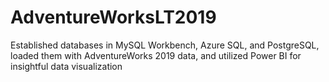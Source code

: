 # AdventureWorksLT2019
Established databases in MySQL Workbench, Azure SQL, and PostgreSQL, loaded them with AdventureWorks 2019 data, and utilized Power BI for insightful data visualization
